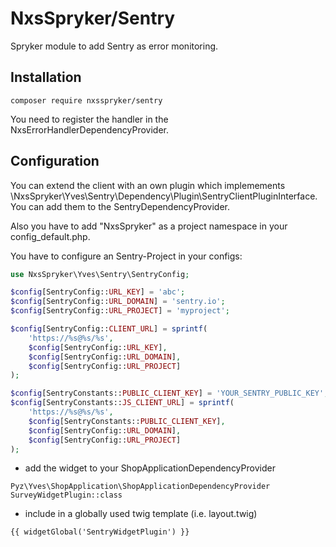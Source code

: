 NxsSpryker/Sentry
===================

Spryker module to add Sentry as error monitoring.


Installation
------------------
```
composer require nxsspryker/sentry
```

You need to register the handler in the NxsErrorHandlerDependencyProvider.


Configuration
------------------

You can extend the client with an own plugin which implemements \NxsSpryker\Yves\Sentry\Dependency\Plugin\SentryClientPluginInterface.
You can add them to the SentryDependencyProvider.

Also you have to add "NxsSpryker" as a project namespace in your config_default.php.

You have to configure an Sentry-Project in your configs:
```php
use NxsSpryker\Yves\Sentry\SentryConfig;

$config[SentryConfig::URL_KEY] = 'abc';
$config[SentryConfig::URL_DOMAIN] = 'sentry.io';
$config[SentryConfig::URL_PROJECT] = 'myproject';

$config[SentryConfig::CLIENT_URL] = sprintf(
    'https://%s@%s/%s',
    $config[SentryConfig::URL_KEY],
    $config[SentryConfig::URL_DOMAIN],
    $config[SentryConfig::URL_PROJECT]
);

$config[SentryConstants::PUBLIC_CLIENT_KEY] = 'YOUR_SENTRY_PUBLIC_KEY';
$config[SentryConstants::JS_CLIENT_URL] = sprintf(
    'https://%s@%s/%s',
    $config[SentryConstants::PUBLIC_CLIENT_KEY],
    $config[SentryConfig::URL_DOMAIN],
    $config[SentryConfig::URL_PROJECT]
);
```

 - add the widget to your ShopApplicationDependencyProvider
```
Pyz\Yves\ShopApplication\ShopApplicationDependencyProvider
SurveyWidgetPlugin::class
```

 - include in a globally used twig template (i.e. layout.twig)
```
{{ widgetGlobal('SentryWidgetPlugin') }}
```
